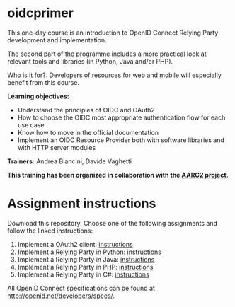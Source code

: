 # oidcprimer
This one-day course is an introduction to OpenID Connect Relying Party development and implementation.

The second part of the programme includes a more practical look at relevant tools and libraries (in Python, Java and/or PHP).

Who is it for?: Developers of resources for web and mobile will especially benefit from this course.

**Learning objectives:**

- Understand the principles of OIDC and OAuth2
- How to choose the OIDC most appropriate authentication flow for each use case
- Know how to move in the official documentation
- Implement an OIDC Resource Provider both with software libraries and with HTTP server modules

**Trainers:** Andrea Biancini, Davide Vaghetti

**This training has been organized in collaboration with the [AARC2 project](https://aarc-project.eu/).**

# Assignment instructions
Download this repository.
Choose one of the following assignments and follow the linked instructions:

1. Implement a OAuth2 client: [instructions](oauth2-client/README.md)
1. Implement a Relying Party in Python: [instructions](oidc-python-rp/README.md)
1. Implement a Relying Party in Java: [instructions](oidc-java-rp/README.md)
1. Implement a Relying Party in PHP: [instructions](oidc-php-rp/README.md)
1. Implement a Relying Party in C#: [instructions](oidc-csharp-rp/README.md)
 



All OpenID Connect specifications can be found at http://openid.net/developers/specs/.
